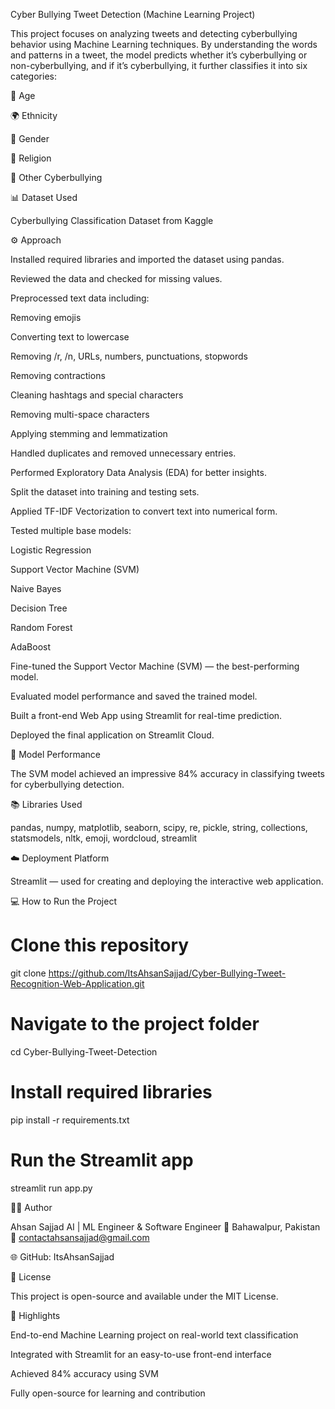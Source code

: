 Cyber Bullying Tweet Detection (Machine Learning Project)

This project focuses on analyzing tweets and detecting cyberbullying behavior using Machine Learning techniques.
By understanding the words and patterns in a tweet, the model predicts whether it’s cyberbullying or non-cyberbullying, and if it’s cyberbullying, it further classifies it into six categories:

🧓 Age

🌍 Ethnicity

🚻 Gender

🙏 Religion

💬 Other Cyberbullying



📊 Dataset Used

Cyberbullying Classification Dataset from Kaggle





⚙️ Approach

Installed required libraries and imported the dataset using pandas.

Reviewed the data and checked for missing values.

Preprocessed text data including:

Removing emojis

Converting text to lowercase

Removing /r, /n, URLs, numbers, punctuations, stopwords

Removing contractions

Cleaning hashtags and special characters

Removing multi-space characters

Applying stemming and lemmatization

Handled duplicates and removed unnecessary entries.

Performed Exploratory Data Analysis (EDA) for better insights.

Split the dataset into training and testing sets.

Applied TF-IDF Vectorization to convert text into numerical form.

Tested multiple base models:

Logistic Regression

Support Vector Machine (SVM)

Naive Bayes

Decision Tree

Random Forest

AdaBoost

Fine-tuned the Support Vector Machine (SVM) — the best-performing model.

Evaluated model performance and saved the trained model.

Built a front-end Web App using Streamlit for real-time prediction.

Deployed the final application on Streamlit Cloud.





🧩 Model Performance

The SVM model achieved an impressive 84% accuracy in classifying tweets for cyberbullying detection.




📚 Libraries Used

pandas, numpy, matplotlib, seaborn, scipy, re, pickle, string, collections, statsmodels, nltk, emoji, wordcloud, streamlit



☁️ Deployment Platform

Streamlit — used for creating and deploying the interactive web application.



💻 How to Run the Project
# Clone this repository
git clone https://github.com/ItsAhsanSajjad/Cyber-Bullying-Tweet-Recognition-Web-Application.git

# Navigate to the project folder
cd Cyber-Bullying-Tweet-Detection

# Install required libraries
pip install -r requirements.txt

# Run the Streamlit app
streamlit run app.py




👨‍💻 Author

Ahsan Sajjad
AI | ML Engineer & Software Engineer
📍 Bahawalpur, Pakistan
📧 contactahsansajjad@gmail.com

🌐 GitHub: ItsAhsanSajjad

📜 License

This project is open-source and available under the MIT License.

🌟 Highlights

End-to-end Machine Learning project on real-world text classification

Integrated with Streamlit for an easy-to-use front-end interface

Achieved 84% accuracy using SVM

Fully open-source for learning and contribution
